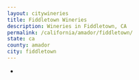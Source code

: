 ```yaml
---
layout: citywineries
title: Fiddletown Wineries
description: Wineries in Fiddletown, CA
permalink: /california/amador/fiddletown/
state: ca
county: amador
city: fiddletown
---
```

-
